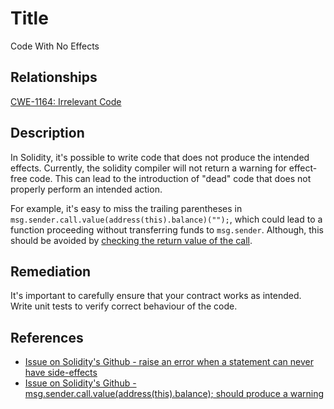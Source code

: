 # Title

Code With No Effects

## Relationships

[CWE-1164: Irrelevant Code](https://cwe.mitre.org/data/definitions/1164.html)

## Description

In Solidity, it's possible to write code that does not produce the intended effects. Currently, the solidity compiler will not return a warning for effect-free code. This can lead to the introduction of "dead" code that does not properly perform an intended action.

For example, it's easy to miss the trailing parentheses in `msg.sender.call.value(address(this).balance)("");`, which could lead to a function proceeding without transferring funds to `msg.sender`. Although, this should be avoided by [checking the return value of the call](./SWC-104.md).

## Remediation

It's important to carefully ensure that your contract works as intended. Write unit tests to verify correct behaviour of the code.

## References

- [Issue on Solidity's Github - raise an error when a statement can never have side-effects](https://github.com/ethereum/solidity/issues/2707)
- [Issue on Solidity's Github - msg.sender.call.value(address(this).balance); should produce a warning](https://github.com/ethereum/solidity/issues/7096)
